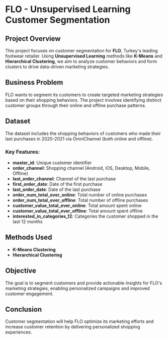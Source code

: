 # FLO - Unsupervised Learning Customer Segmentation

## Project Overview

This project focuses on customer segmentation for **FLO**, Turkey's leading footwear retailer. Using **Unsupervised Learning** methods like **K-Means** and **Hierarchical Clustering**, we aim to analyze customer behaviors and form clusters to drive data-driven marketing strategies.

## Business Problem

FLO wants to segment its customers to create targeted marketing strategies based on their shopping behaviors. The project involves identifying distinct customer groups through their online and offline purchase patterns.

## Dataset

The dataset includes the shopping behaviors of customers who made their last purchases in 2020-2021 via OmniChannel (both online and offline).

### Key Features:
- **master_id**: Unique customer identifier
- **order_channel**: Shopping channel (Android, iOS, Desktop, Mobile, Offline)
- **last_order_channel**: Channel of the last purchase
- **first_order_date**: Date of the first purchase
- **last_order_date**: Date of the last purchase
- **order_num_total_ever_online**: Total number of online purchases
- **order_num_total_ever_offline**: Total number of offline purchases
- **customer_value_total_ever_online**: Total amount spent online
- **customer_value_total_ever_offline**: Total amount spent offline
- **interested_in_categories_12**: Categories the customer shopped in the last 12 months

## Methods Used
- **K-Means Clustering**
- **Hierarchical Clustering**

## Objective

The goal is to segment customers and provide actionable insights for FLO's marketing strategies, enabling personalized campaigns and improved customer engagement.

## Conclusion

Customer segmentation will help FLO optimize its marketing efforts and increase customer retention by delivering personalized shopping experiences.

